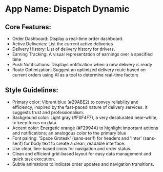# **App Name**: Dispatch Dynamic

## Core Features:

- Order Dashboard: Display a real-time order dashboard.
- Active Deliveries: List the current active deliveries
- Delivery History: List of delivery history for drivers.
- Earning Tracking: A visual representation of earnings over a specified time
- Push Notifications: Displays notification when a new delivery is ready
- Route Optimization: Suggest an optimized delivery route based on current orders using AI as a tool to determine real-time factors

## Style Guidelines:

- Primary color: Vibrant blue (#29ABE2) to convey reliability and efficiency, inspired by the fast-paced nature of delivery services. It suggests trust and professionalism.
- Background color: Light gray (#F0F4F7), a very desaturated near-white, to keep focus on data.
- Accent color: Energetic orange (#F2994A) to highlight important actions and notifications; an analogous color to the primary blue
- Font pairing: 'Space Grotesk' (sans-serif) for headers and 'Inter' (sans-serif) for body text to create a clean, readable interface.
- Use clear, line-based icons for navigation and order status.
- Clean and efficient grid-based layout for easy data management and quick task execution.
- Subtle animations to indicate order updates and navigation transitions.